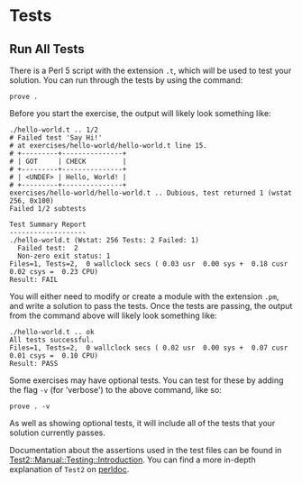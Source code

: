 # Tests

## Run All Tests

There is a Perl 5 script with the extension `.t`, which will be used to test
your solution. You can run through the tests by using the command:

`prove .`

Before you start the exercise, the output will likely look something like:

```
./hello-world.t .. 1/2
# Failed test 'Say Hi!'
# at exercises/hello-world/hello-world.t line 15.
# +---------+---------------+
# | GOT     | CHECK         |
# +---------+---------------+
# | <UNDEF> | Hello, World! |
# +---------+---------------+
exercises/hello-world/hello-world.t .. Dubious, test returned 1 (wstat 256, 0x100)
Failed 1/2 subtests

Test Summary Report
-------------------
./hello-world.t (Wstat: 256 Tests: 2 Failed: 1)
  Failed test:  2
  Non-zero exit status: 1
Files=1, Tests=2,  0 wallclock secs ( 0.03 usr  0.00 sys +  0.18 cusr  0.02 csys =  0.23 CPU)
Result: FAIL
```

You will either need to modify or create a module with the extension `.pm`, and
write a solution to pass the tests. Once the tests are passing, the output from
the command above will likely look something like:

```
./hello-world.t .. ok
All tests successful.
Files=1, Tests=2,  0 wallclock secs ( 0.02 usr  0.00 sys +  0.07 cusr  0.01 csys =  0.10 CPU)
Result: PASS
```

Some exercises may have optional tests. You can test for these by adding the
flag `-v` (for 'verbose') to the above command, like so:

`prove . -v`

As well as showing optional tests, it will include all of the tests that
your solution currently passes.

Documentation about the assertions used in the test files can be found in
[Test2::Manual::Testing::Introduction](https://metacpan.org/pod/Test2::Manual::Testing::Introduction).
You can find a more in-depth explanation of `Test2` on
[perldoc](https://perldoc.pl/Test2).
